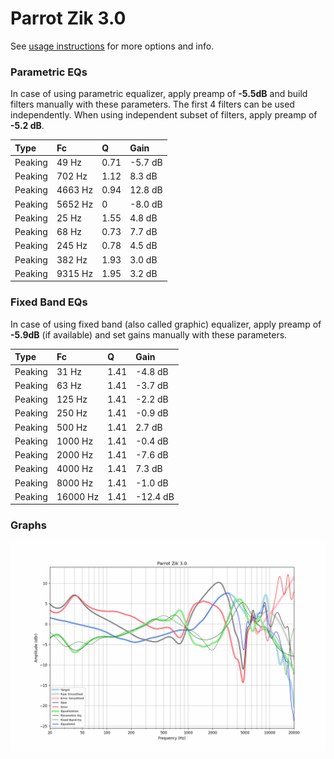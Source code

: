 # Parrot Zik 3.0
See [usage instructions](https://github.com/jaakkopasanen/AutoEq#usage) for more options and info.

### Parametric EQs
In case of using parametric equalizer, apply preamp of **-5.5dB** and build filters manually
with these parameters. The first 4 filters can be used independently.
When using independent subset of filters, apply preamp of **-5.2 dB**.

| Type    | Fc      |    Q | Gain    |
|:--------|:--------|:-----|:--------|
| Peaking | 49 Hz   | 0.71 | -5.7 dB |
| Peaking | 702 Hz  | 1.12 | 8.3 dB  |
| Peaking | 4663 Hz | 0.94 | 12.8 dB |
| Peaking | 5652 Hz | 0    | -8.0 dB |
| Peaking | 25 Hz   | 1.55 | 4.8 dB  |
| Peaking | 68 Hz   | 0.73 | 7.7 dB  |
| Peaking | 245 Hz  | 0.78 | 4.5 dB  |
| Peaking | 382 Hz  | 1.93 | 3.0 dB  |
| Peaking | 9315 Hz | 1.95 | 3.2 dB  |

### Fixed Band EQs
In case of using fixed band (also called graphic) equalizer, apply preamp of **-5.9dB**
(if available) and set gains manually with these parameters.

| Type    | Fc       |    Q | Gain     |
|:--------|:---------|:-----|:---------|
| Peaking | 31 Hz    | 1.41 | -4.8 dB  |
| Peaking | 63 Hz    | 1.41 | -3.7 dB  |
| Peaking | 125 Hz   | 1.41 | -2.2 dB  |
| Peaking | 250 Hz   | 1.41 | -0.9 dB  |
| Peaking | 500 Hz   | 1.41 | 2.7 dB   |
| Peaking | 1000 Hz  | 1.41 | -0.4 dB  |
| Peaking | 2000 Hz  | 1.41 | -7.6 dB  |
| Peaking | 4000 Hz  | 1.41 | 7.3 dB   |
| Peaking | 8000 Hz  | 1.41 | -1.0 dB  |
| Peaking | 16000 Hz | 1.41 | -12.4 dB |

### Graphs
![](./Parrot%20Zik%203.0.png)